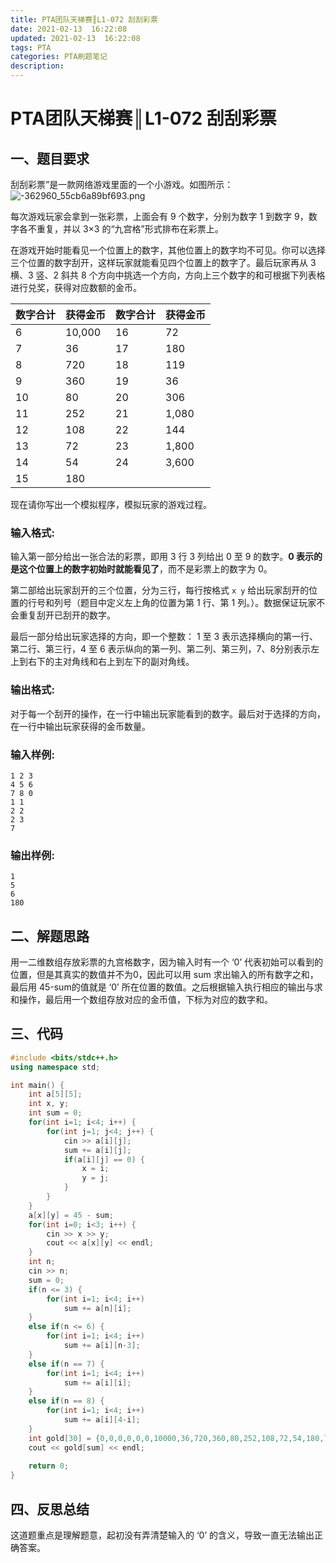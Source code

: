 ```yaml
---
title: PTA团队天梯赛║L1-072 刮刮彩票
date: 2021-02-13  16:22:08
updated: 2021-02-13  16:22:08
tags: PTA
categories: PTA刷题笔记
description:
---
```


# PTA团队天梯赛║L1-072 刮刮彩票

## 一、题目要求

刮刮彩票”是一款网络游戏里面的一个小游戏。如图所示：![-362960_55cb6a89bf693.png](https://img-blog.csdnimg.cn/img_convert/19b8b397c526b24af2ceb59c93e0c9b4.png)

每次游戏玩家会拿到一张彩票，上面会有 9 个数字，分别为数字 1 到数字 9，数字各不重复，并以 3×3 的“九宫格”形式排布在彩票上。

在游戏开始时能看见一个位置上的数字，其他位置上的数字均不可见。你可以选择三个位置的数字刮开，这样玩家就能看见四个位置上的数字了。最后玩家再从 3 横、3 竖、2 斜共 8 个方向中挑选一个方向，方向上三个数字的和可根据下列表格进行兑奖，获得对应数额的金币。

| 数字合计 | 获得金币 | 数字合计 | 获得金币 |
| -------- | -------- | -------- | -------- |
| 6        | 10,000   | 16       | 72       |
| 7        | 36       | 17       | 180      |
| 8        | 720      | 18       | 119      |
| 9        | 360      | 19       | 36       |
| 10       | 80       | 20       | 306      |
| 11       | 252      | 21       | 1,080    |
| 12       | 108      | 22       | 144      |
| 13       | 72       | 23       | 1,800    |
| 14       | 54       | 24       | 3,600    |
| 15       | 180      |          |          |

现在请你写出一个模拟程序，模拟玩家的游戏过程。

### 输入格式:

输入第一部分给出一张合法的彩票，即用 3 行 3 列给出 0 至 9 的数字。**0 表示的是这个位置上的数字初始时就能看见了**，而不是彩票上的数字为 0。

第二部给出玩家刮开的三个位置，分为三行，每行按格式 `x y` 给出玩家刮开的位置的行号和列号（题目中定义左上角的位置为第 1 行、第 1 列。）。数据保证玩家不会重复刮开已刮开的数字。

最后一部分给出玩家选择的方向，即一个整数： 1 至 3 表示选择横向的第一行、第二行、第三行，4 至 6 表示纵向的第一列、第二列、第三列，7、8分别表示左上到右下的主对角线和右上到左下的副对角线。

### 输出格式:

对于每一个刮开的操作，在一行中输出玩家能看到的数字。最后对于选择的方向，在一行中输出玩家获得的金币数量。

### 输入样例:

```in
1 2 3
4 5 6
7 8 0
1 1
2 2
2 3
7
```

### 输出样例:

```out
1
5
6
180
```

## 二、解题思路

用一二维数组存放彩票的九宫格数字，因为输入时有一个 ‘0’ 代表初始可以看到的位置，但是其真实的数值并不为0，因此可以用 sum 求出输入的所有数字之和，最后用 45-sum的值就是 ‘0’ 所在位置的数值。之后根据输入执行相应的输出与求和操作，最后用一个数组存放对应的金币值，下标为对应的数字和。

## 三、代码

```cpp
#include <bits/stdc++.h>
using namespace std;

int main() {
    int a[5][5];
    int x, y;
    int sum = 0;
    for(int i=1; i<4; i++) {
        for(int j=1; j<4; j++) {
            cin >> a[i][j];
            sum += a[i][j];
            if(a[i][j] == 0) {
                x = i;
                y = j;
            }
        }
    }
    a[x][y] = 45 - sum;
    for(int i=0; i<3; i++) {
        cin >> x >> y;
        cout << a[x][y] << endl;
    }
    int n;
    cin >> n;
    sum = 0;
    if(n <= 3) {
        for(int i=1; i<4; i++)
            sum += a[n][i];
    }
    else if(n <= 6) {
        for(int i=1; i<4; i++)
            sum += a[i][n-3];
    }
    else if(n == 7) {
        for(int i=1; i<4; i++)
            sum += a[i][i];
    }
    else if(n == 8) {
        for(int i=1; i<4; i++)
            sum += a[i][4-i];
    }
    int gold[30] = {0,0,0,0,0,0,10000,36,720,360,80,252,108,72,54,180,72,180,119,36,306,1080,144,1800,3600};
    cout << gold[sum] << endl;
    
    return 0;
}
```

## 四、反思总结

这道题重点是理解题意，起初没有弄清楚输入的 ‘0’ 的含义，导致一直无法输出正确答案。